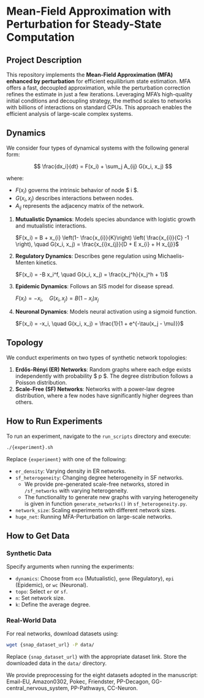 # Mean-Field Approximation with Perturbation for Steady-State Computation

## Project Description
This repository implements the **Mean-Field Approximation (MFA) enhanced by perturbation** for efficient equilibrium state estimation. MFA offers a fast, decoupled approximation, while the perturbation correction refines the estimate in just a few iterations. Leveraging MFA’s high-quality initial conditions and decoupling strategy, the method scales to networks with billions of interactions on standard CPUs. This approach enables the efficient analysis of large-scale complex systems.

## Dynamics 
We consider four types of dynamical systems with the following general form:

$$ 
\frac{dx_i}{dt} = F(x_i) + \sum_j A_{ij} G(x_i, x_j)
$$

where:
- $F(x_i)$ governs the intrinsic behavior of node $ i $.
- $G(x_i, x_j)$ describes interactions between nodes.
- $A_{ij}$ represents the adjacency matrix of the network.

 
1. **Mutualistic Dynamics**: Models species abundance with logistic growth and mutualistic interactions.

   $F(x_i) = B + x_{i} \left(1- \frac{x_{i}}{K}\right) \left( \frac{x_{i}}{C} -1 \right), \quad G(x_i, x_j) = \frac{x_{i}x_{j}}{D + E x_{i} + H x_{j}}$
3. **Regulatory Dynamics**: Describes gene regulation using Michaelis-Menten kinetics.

   $F(x_i) = -B x_i^f, \quad G(x_i, x_j) = \frac{x_j^h}{x_j^h + 1}$
5. **Epidemic Dynamics**: Follows an SIS model for disease spread.

   $F(x_i) = -x_i, \quad G(x_i, x_j) = B(1 - x_i)x_j$
7. **Neuronal Dynamics**: Models neural activation using a sigmoid function.

   $F(x_i) = -x_i, \quad G(x_i, x_j) = \frac{1}{1 + e^{-\tau(x_j - \mu)}}$

## Topology  
We conduct experiments on two types of synthetic network topologies:
1. **Erdős-Rényi (ER) Networks**: Random graphs where each edge exists independently with probability $ p $. The degree distribution follows a Poisson distribution.
2. **Scale-Free (SF) Networks**: Networks with a power-law degree distribution, where a few nodes have significantly higher degrees than others.

## How to Run Experiments
To run an experiment, navigate to the `run_scripts` directory and execute:
```sh
./{experiment}.sh
```
Replace `{experiment}` with one of the following:
- `er_density`: Varying density in ER networks.
- `sf_heterogeneity`: Changing degree heterogeneity in SF networks.
   - We provide pre-generated scale-free networks, stored in `/sf_networks` with varying heterogeneity. 
   - The functionality to generate new graphs with varying heterogeneity is given in function `generate_networks()` in `sf_heterogeneity.py`.
- `network_size`: Scaling experiments with different network sizes.
- `huge_net`: Running MFA-Perturbation on large-scale networks.

  
## How to Get Data
### Synthetic Data
Specify arguments when running the experiments:
- `dynamics`: Choose from `eco` (Mutualistic), `gene` (Regulatory), `epi` (Epidemic), or `wc` (Neuronal).
- `topo`: Select `er` or `sf`.
- `n`: Set network size.
- `k`: Define the average degree.

### Real-World Data
For real networks, download datasets using:
```sh
wget {snap_dataset_url} -P data/
```
Replace `{snap_dataset_url}` with the appropriate dataset link. Store the downloaded data in the `data/` directory.
 
We provide preprocessing for the eight datasets adopted in the manuscript:
Email-EU, Amazon0302, Pokec, Friendster, PP-Decagon, GG-central_nervous_system, PP-Pathways, CC-Neuron.

